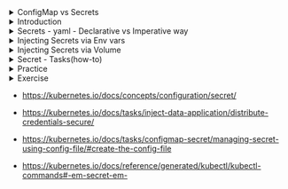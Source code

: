 
<details>
<summary>ConfigMap vs Secrets</summary>
<br>

  <img width="912" alt="image" src="https://user-images.githubusercontent.com/75510135/166102984-9a014be8-ed0c-4e80-8982-92581832d969.png">
  
</details>

<details>
<summary>Introduction</summary>
<br>

  <img width="877" alt="image" src="https://user-images.githubusercontent.com/75510135/166101829-8298d3c7-ea17-41a3-8801-2f65888e668f.png">

  <img width="836" alt="image" src="https://user-images.githubusercontent.com/75510135/166101819-1cb0b684-c4c7-45d5-865d-f359c9544100.png">

</details>

<details>
<summary>Secrets - yaml - Declarative vs Imperative way</summary>
<br>
  
  <img width="978" alt="image" src="https://user-images.githubusercontent.com/75510135/166102027-cc3a583f-b23c-4e6f-8487-78aef1136d79.png">

  
  <img width="1013" alt="image" src="https://user-images.githubusercontent.com/75510135/166102020-3eed9c05-42d3-42e4-b18a-2a7798482409.png">

  
  <img width="1011" alt="image" src="https://user-images.githubusercontent.com/75510135/166102008-a95fe1b7-344b-4326-b5a4-de3b43a73ab8.png">


  <img width="1013" alt="image" src="https://user-images.githubusercontent.com/75510135/166101997-12183e5b-9776-48d5-abfd-390568af85ac.png">

</details>


<details>
<summary>Injecting Secrets via Env vars</summary>
<br>
  <img width="851" alt="image" src="https://user-images.githubusercontent.com/75510135/166102304-d45dcfaf-784a-43ed-8088-c7a269178e2d.png">

  <img width="1019" alt="image" src="https://user-images.githubusercontent.com/75510135/166102297-3db5af87-8c47-47dc-a02a-ad8ddd556648.png">

</details>


<details>
<summary>Injecting Secrets via Volume</summary>
<br>

  <img width="851" alt="image" src="https://user-images.githubusercontent.com/75510135/166102305-87472bdb-a6ee-40e1-add8-edfa03faec94.png">

  <img width="1026" alt="image" src="https://user-images.githubusercontent.com/75510135/166102269-6e4cab11-f6b4-41d7-8bc6-a2ef2456699a.png">

</details>


<details>
<summary>Secret - Tasks(how-to)</summary>
<br>

  <img width="1021" alt="image" src="https://user-images.githubusercontent.com/75510135/166102352-4fff7daa-15e0-4854-9a37-c083a1d787cd.png">

  
</details>


<details>
<summary>Practice</summary>
<br>
  
  ```
      * Reference:                                                                                      *
* ----------                                                                                      *
* https://kubernetes.io/docs/tasks/configmap-secret/                                              *
* https://kubernetes.io/docs/concepts/configuration/secret/                                       *
* https://kubernetes.io/docs/tasks/inject-data-application/distribute-credentials-secure/         *
* https://kubernetes.io/docs/reference/generated/kubectl/kubectl-commands#-em-secret-em-          *
* https://cloud.google.com/kubernetes-engine/docs/concepts/secret                                 *
* https://blog.newrelic.com/engineering/how-to-use-kubernetes-secrets/                            *


1. Creating Secrets Declaratively (Using YAML):
~~~~~~~~~~~~~~~~~~~~~~~~~~~~~~~~~~~~~~~~~~~~~~~

a. Base-64 Encoding:
---------------------
echo -n 'admin' | base64
echo -n '1f2d1e2e67df' | base64



b. Using Base64 Encoding in creating Secret:
--------------------------------------------
# db-user-pass.yaml
apiVersion: v1
kind: Secret
metadata:
  name: db-user-pass
  namespace: default
data:
  username: YWRtaW4=
  password: dGhpc2lzcGFzc3dvcmQ=

Deploy:
-------
kubectl apply –f secret-db-user-pass.yaml 


***************************************************************************************************


2. Creating Secrets Imperatively (From Command line):
~~~~~~~~~~~~~~~~~~~~~~~~~~~~~~~~~~~~~~~~~~~~~~~~~~~~

If you want to skip the Base64 encoding step, you can create the same Secret using the kubectl create secret command. This is more convinient.


Example:
-------
kubectl create secret generic test-secret --from-literal='username=my-app' --from-literal='password=39528$vdg7Jb'

Example:
--------
echo -n 'admin' > ./username.txt
echo -n '1f2d1e2e67df' > ./password.txt

kubectl create secret [TYPE] [NAME] [DATA]

Example
--------
kubectl create secret generic db-user-pass-from-file --from-file=./username.txt --from-file=./password.txt

Example:
--------
kubectl get secrets db-user-pass –o yaml


***************************************************************************************************

3. Injecting "Secrets" into Pod As Environmental Variables:
~~~~~~~~~~~~~~~~~~~~~~~~~~~~~~~~~~~~~~~~~~~~~~~~~~~~~~~~~~~

# my-secrets-pod-env.yaml

apiVersion: v1
kind: Pod
metadata:
  name: secret-env-pod
spec:
  containers:
  - name: mycontainer
    image: redis
    env:
      - name: SECRET_USERNAME
        valueFrom:
          secretKeyRef:
            name: db-user-pass
            key: username
      - name: SECRET_PASSWORD
        valueFrom:
          secretKeyRef:
            name: db-user-pass
            key: password
  restartPolicy: Never


Validate:
---------
kubectl exec secret-env-pod -- env
kubectl exec secret-env-pod -- env | grep SECRET



***************************************************************************************************

4. Injecting "Secrets" into Pod As Files inside the Volume:
~~~~~~~~~~~~~~~~~~~~~~~~~~~~~~~~~~~~~~~~~~~~~~~~~~~~~~~~~~~

# my-secrets-vol-pod.yaml
apiVersion: v1
kind: Pod
metadata:
  name: secret-vol-pod
spec:
  containers:
    - name: test-container
      image: nginx
      volumeMounts:
        - name: secret-volume
          mountPath: /etc/secret-volume
  volumes:
    - name: secret-volume
      secret:
        secretName: test-secret

    
Validate:
---------
kubectl exec secret-vol-pod -- ls /etc/secret-volume
kubectl exec secret-vol-pod -- cat /etc/secret-volume/username
kubectl exec secret-vol-pod -- cat /etc/secret-volume/password

***************************************************************************************************

5. Displaying Secret:
~~~~~~~~~~~~~~~~~~~~~
kubectl get secret <NAME>
kubectl get secret <NAME> -o wide
kubectl get secret <NAME> -o yaml
kubectl get secret <NAME> -o json

kubectl describe secret <NAME>


***************************************************************************************************


6. Running operations directly on the YAML file:
~~~~~~~~~~~~~~~~~~~~~~~~~~~~~~~~~~~~~~~~~~~~~~~~
kubectl [OPERATION] –f [FILE-NAME.yaml]

kubectl get –f [FILE-NAME.yaml]
kubectl delete –f [FILE-NAME.yaml]
kubectl get -f [FILE-NAME.yaml]
kubectl create -f [FILE-NAME.yaml]


***************************************************************************************************


7. Delete Secret: 
~~~~~~~~~~~~~~~~~
kubectl delete secret <NAME>
  ```
 
</details>

<details>
<summary>Exercise</summary>
<br>

  ```
  * Reference:                                                                                      *
* ----------                                                                                      *
* https://kubernetes.io/docs/tasks/configmap-secret/                                              *
* https://kubernetes.io/docs/concepts/configuration/secret/                                       *
* https://kubernetes.io/docs/tasks/inject-data-application/distribute-credentials-secure/         *
* https://kubernetes.io/docs/reference/generated/kubectl/kubectl-commands#-em-secret-em-          *
* https://cloud.google.com/kubernetes-engine/docs/concepts/secret                                 *
* https://blog.newrelic.com/engineering/how-to-use-kubernetes-secrets/                            *
*                                                                                                 *
***************************************************************************************************

In this Demo:
-------------
You will create the sample Secret Imperatively.
Then you will inject this Secret inside Pod as Environment Variables and Files inside the volume.


NOTE: 
-----
a. To successfully finish this exercise, It is important to go through Secret Concept and Demo videos in this series.
b. You can refer to Kuberenetes Docs for help when needed.


***************************************************************************************************

TASK-1: Create Secret with below configuration using "kubectl create secret..." command:
----------------------------------------------------------------------------------------

Secret Name: cred-secret

username: admin
password: pa$$1254


***************************************************************************************************

TASK-2: Displaying Secret:
--------------------------
a. Display Secret
b. Display complete details of Secret
b. Display Secret and print that in YAML format


***************************************************************************************************


TASK-3: Injecting Secret into Pod as Environment Variables:
-----------------------------------------------------------

a. Create a Pod with two environment variables. These two env variables consists values of username and password from above "cred-secret" Secret object.
b. Display the Pod.
c. Ensure above Pod is successfully configured with two environment variables. You can confirm that by running "exec" command with "env" option on that Pod.


***************************************************************************************************


TASK-4: Injecting "Secrets" into Pod As "Files" inside the Volume:
------------------------------------------------------------------

a. Create a Pod with "cred-secret" Secret mounted inside the Volumes. The username and password from above "cred-secret" Secret object shall be created as files inside the mount-path.
b. Display the Pod.
c. Ensure above Pod is successfully configured with "username" and "password" files and contents of that files shall be "admin" and "pa$$1254" as per the definition of "cred-secret".


***************************************************************************************************



TASK-5: Delete Pod and Secret: 
------------------------------
a. Delete the Pod created above.
b. Delete the "cred-secret" created in above task-1.
c. Ensure Pod and Secret is deleted successfully

  ```
</details>
  
- https://kubernetes.io/docs/concepts/configuration/secret/

- https://kubernetes.io/docs/tasks/inject-data-application/distribute-credentials-secure/

- https://kubernetes.io/docs/tasks/configmap-secret/managing-secret-using-config-file/#create-the-config-file

- https://kubernetes.io/docs/reference/generated/kubectl/kubectl-commands#-em-secret-em-
